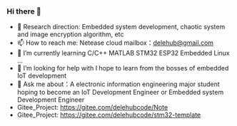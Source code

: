### Hi there 👋
- 🌱 Research direction: Embedded system development, chaotic system and image encryption algorithm, etc
- 📫 How to reach me: Netease cloud mailbox：delehub@gmail.com
- 🌱 I’m currently learning  C/C++ MATLAB STM32 ESP32 Embedded Linux ...
- 🤔 I’m looking for help with I hope to learn from the bosses of embedded IoT development
- 💬 Ask me about：A electronic information engineering major student hoping to become an IoT Development Engineer or Embedded system Development Engineer
- Gitee_Project: https://gitee.com/delehubcode/Note
- Gitee_Project: https://gitee.com/delehubcode/stm32-template

